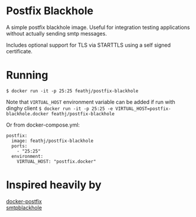 Postfix Blackhole
==================
A simple postfix blackhole image.  Useful for integration testing applications
without actually sending smtp messages.

Includes optional support for TLS via STARTTLS using a self signed certificate.

Running
========
`$ docker run -it -p 25:25 feathj/postfix-blackhole`

Note that `VIRTUAL_HOST` environment variable can be added if run with dinghy client
`$ docker run -it -p 25:25 -e VIRTUAL_HOST=postfix-blackhole.docker feathj/postfix-blackhole`

Or from docker-compose.yml:
```
postfix:
  image: feathj/postfix-blackhole
  ports:
    - "25:25"
  environment:
    VIRTUAL_HOST: "postfix.docker"
```

Inspired heavily by
===================
[docker-postfix](https://github.com/catatnight/docker-postfix)  
[smtpblackhole](https://github.com/simap/smtpblackhole)
